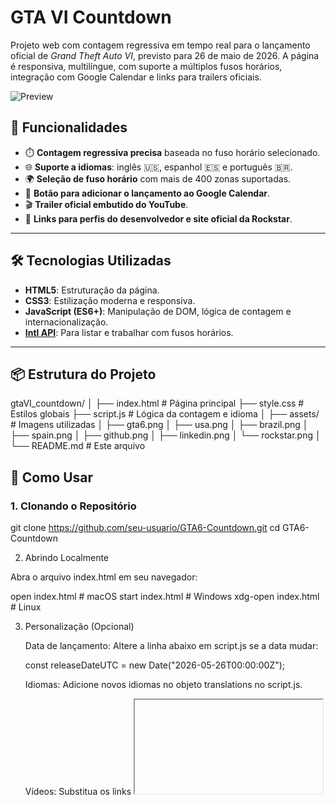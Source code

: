# GTA VI Countdown

Projeto web com contagem regressiva em tempo real para o lançamento oficial de *Grand Theft Auto VI*, previsto para 26 de maio de 2026. A página é responsiva, multilíngue, com suporte a múltiplos fusos horários, integração com Google Calendar e links para trailers oficiais.

![Preview](./assets/preview.png) <!-- Substitua por uma imagem de preview do projeto -->

## 🚀 Funcionalidades

- ⏱️ **Contagem regressiva precisa** baseada no fuso horário selecionado.
- 🌐 **Suporte a idiomas**: inglês 🇺🇸, espanhol 🇪🇸 e português 🇧🇷.
- 🌍 **Seleção de fuso horário** com mais de 400 zonas suportadas.
- 📆 **Botão para adicionar o lançamento ao Google Calendar**.
- 🎬 **Trailer oficial embutido do YouTube**.
- 💼 **Links para perfis do desenvolvedor e site oficial da Rockstar**.

---

## 🛠️ Tecnologias Utilizadas

- **HTML5**: Estruturação da página.
- **CSS3**: Estilização moderna e responsiva.
- **JavaScript (ES6+)**: Manipulação de DOM, lógica de contagem e internacionalização.
- **[Intl API](https://developer.mozilla.org/en-US/docs/Web/JavaScript/Reference/Global_Objects/Intl)**: Para listar e trabalhar com fusos horários.

---

## 📦 Estrutura do Projeto

gtaVI_countdown/
│
├── index.html # Página principal
├── style.css # Estilos globais
├── script.js # Lógica da contagem e idioma
│
├── assets/ # Imagens utilizadas
│ ├── gta6.png
│ ├── usa.png
│ ├── brazil.png
│ ├── spain.png
│ ├── github.png
│ ├── linkedin.png
│ └── rockstar.png
│
└── README.md # Este arquivo

## 📌 Como Usar

### 1. Clonando o Repositório

git clone https://github.com/seu-usuario/GTA6-Countdown.git
cd GTA6-Countdown

2. Abrindo Localmente

Abra o arquivo index.html em seu navegador:

open index.html # macOS
start index.html # Windows
xdg-open index.html # Linux

3. Personalização (Opcional)

    Data de lançamento: Altere a linha abaixo em script.js se a data mudar:

    const releaseDateUTC = new Date("2026-05-26T00:00:00Z");

    Idiomas: Adicione novos idiomas no objeto translations no script.js.

    Vídeos: Substitua os links <iframe> por outros vídeos do YouTube se desejar.

## 🌐 Internacionalização

O projeto permite alterar o idioma da interface com um clique em bandeiras no canto superior. Os textos são gerenciados via JavaScript, facilitando a adição de novos idiomas.

Idiomas disponíveis:

    🇺🇸 Inglês (en)

    🇧🇷 Português (pt)

    🇪🇸 Espanhol (es)

## ⏳ Fuso Horário Dinâmico

O usuário pode selecionar qualquer fuso horário suportado pelo navegador. A contagem regressiva será ajustada automaticamente. O valor padrão é Europe/London.

## 📅 Integração com Google Calendar

Clique no botão "Add to Calendar" para criar um evento no seu Google Calendar para o dia do lançamento de GTA VI.

    ⚠️ O link ainda precisa ser completado com os parâmetros corretos (isso pode ser feito usando encodeURIComponent no script.js com os dados do evento).

## 🔗 Links

    Site oficial do GTA VI

    Canal da Rockstar no YouTube

    Perfil do desenvolvedor no GitHub

    Perfil do desenvolvedor no LinkedIn

## 🤝 Contribuições

Contribuições são bem-vindas! Sinta-se à vontade para abrir issues, sugerir melhorias ou enviar pull requests.
🧑‍💻 Autor

Desenvolvido por Nicolas von Dolinger para os fãs da Rockstar Games e da franquia GTA.

## 📄 Licença

Este projeto está licenciado sob a MIT License. Você é livre para usá-lo e modificá-lo.
